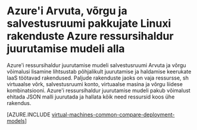 <properties
   pageTitle="Arvuta, võrgu ja salvestusruumi pakkujate | Microsoft Azure'i"
   description="Arvuta, võrgu ja mälu ressursi pakkujad (CRP, NRP ja SRP) Linuxi rakenduste Azure ressursihaldur juurutamise mudeli ülevaade"
   services="virtual-machines-linux"
   documentationCenter=""
   authors="tfitzmac"
   manager="timlt"
   editor="tysonn"
   tags="azure-resource-manager,azure-service-management"/>

<tags
   ms.service="virtual-machines-linux"
   ms.devlang="na"
   ms.topic="article"
   ms.tgt_pltfrm="vm-linux"
   ms.workload="infrastructure-services"
   ms.date="08/19/2015"
   ms.author="tomfitz"/>

# <a name="azure-compute-network-and-storage-providers-for-linux-applications-under-azure-resource-manager-deployment-model"></a>Azure'i Arvuta, võrgu ja salvestusruumi pakkujate Linuxi rakenduste Azure ressursihaldur juurutamise mudeli alla

Azure'i ressursihaldur juurutamise mudeli salvestusruumi Arvuta ja võrgu võimalusi lisamine lihtsustab põhjalikult juurutamise ja haldamise keerukate IaaS töötavad rakendused. Paljude rakenduste jaoks on vaja ressursse, sh virtuaalse võrk, salvestusruumi konto, virtuaalse masina ja võrgu liidese kombinatsiooni. Azure'i ressursihaldur juurutamise mudeli pakub võimalust ehitada JSON malli juurutada ja hallata kõik need ressursid koos ühe rakendus.

[AZURE.INCLUDE [virtual-machines-common-compare-deployment-models](../../includes/virtual-machines-common-compare-deployment-models.md)]

